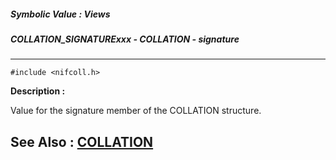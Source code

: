 ##### Symbolic Value : Views
##### COLLATION_SIGNATURExxx - COLLATION - signature
---
```
#include <nifcoll.h>
```
**Description :**

Value for the signature member of the COLLATION structure.

**See Also :**
[COLLATION](/domino-c-api-docs/reference/Data/COLLATION)
---
